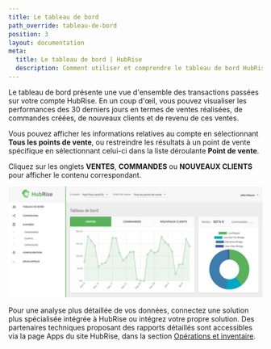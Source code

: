```yaml
---
title: Le tableau de bord
path_override: tableau-de-bord
position: 3
layout: documentation
meta:
  title: Le tableau de bord | HubRise
  description: Comment utiliser et comprendre le tableau de bord HubRise.
---
```


Le tableau de bord présente une vue d'ensemble des transactions passées sur votre compte HubRise. En un coup d'œil, vous pouvez visualiser les performances des 30 derniers jours en termes de ventes réalisées, de commandes créées, de nouveaux clients et de revenu de ces ventes.

Vous pouvez afficher les informations relatives au compte en sélectionnant **Tous les points de vente**, ou restreindre les résultats à un point de vente spécifique en sélectionnant celui-ci dans la liste déroulante **Point de vente**.

Cliquez sur les onglets **VENTES**, **COMMANDES** ou **NOUVEAUX CLIENTS** pour afficher le contenu correspondant.

![Tableau de bord de HubRise](./images/078-hubrise-dashboard.png)

Pour une analyse plus détaillée de vos données, connectez une solution plus spécialisée intégrée à HubRise ou intégrez votre propre solution. Des partenaires techniques proposant des rapports détaillés sont accessibles via la page Apps du site HubRise, dans la section [Opérations et inventaire](/apps#operations-and-inventory).
